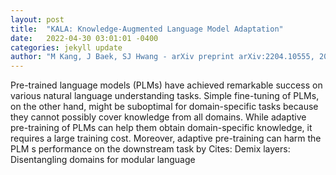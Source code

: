 ```yaml
---
layout: post
title:  "KALA: Knowledge-Augmented Language Model Adaptation"
date:   2022-04-30 03:01:01 -0400
categories: jekyll update
author: "M Kang, J Baek, SJ Hwang - arXiv preprint arXiv:2204.10555, 2022"
---
```

Pre-trained language models (PLMs) have achieved remarkable success on various natural language understanding tasks. Simple fine-tuning of PLMs, on the other hand, might be suboptimal for domain-specific tasks because they cannot possibly cover knowledge from all domains. While adaptive pre-training of PLMs can help them obtain domain-specific knowledge, it requires a large training cost. Moreover, adaptive pre-training can harm the PLM s performance on the downstream task by Cites: Demix layers: Disentangling domains for modular language